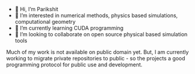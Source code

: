 - 👋 Hi, I’m Parikshit
- 👀 I’m interested in numerical methods, physics based simulations, computational geometry
- 🌱 I’m currently learning CUDA programming
- 💞️ I’m looking to collaborate on open source physical based simulation tools

Much of my work is not available on public domain yet. But, I am currently working to migrate private repositories to public - so the projects a good programming protocol for public use and development.

<!---
iamparik/iamparik is a ✨ special ✨ repository because its `README.md` (this file) appears on your GitHub profile.
You can click the Preview link to take a look at your changes.
--->
